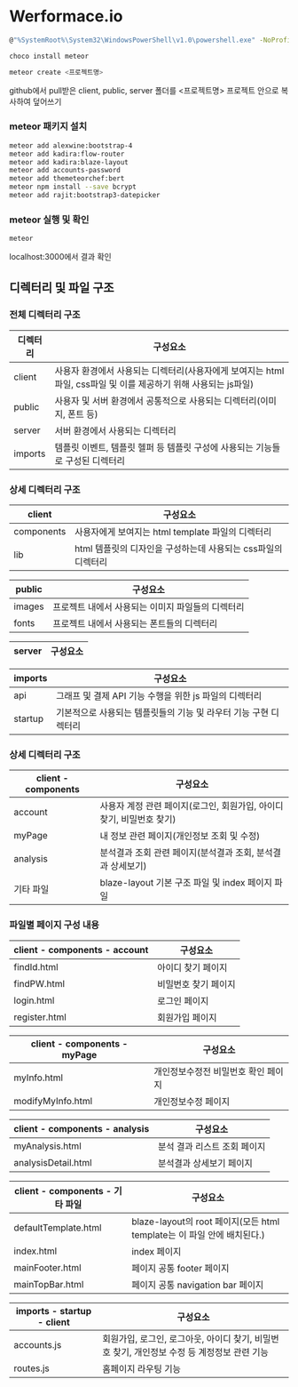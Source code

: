 # Werformace.io

```sh
@"%SystemRoot%\System32\WindowsPowerShell\v1.0\powershell.exe" -NoProfile -InputFormat None -ExecutionPolicy Bypass -Command "iex ((New-Object System.Net.WebClient).DownloadString('https://chocolatey.org/install.ps1'))" && SET "PATH=%PATH%;%ALLUSERSPROFILE%\chocolatey\bin"

choco install meteor

meteor create <프로젝트명>
```

github에서 pull받은 client, public, server 폴더를 <프로젝트명> 프로젝트 안으로 복사하여 덮어쓰기


### meteor 패키지 설치
```sh
meteor add alexwine:bootstrap-4
meteor add kadira:flow-router
meteor add kadira:blaze-layout
meteor add accounts-password
meteor add themeteorchef:bert
meteor npm install --save bcrypt
meteor add rajit:bootstrap3-datepicker
```

### meteor 실행 및 확인
```sh
meteor
```
localhost:3000에서 결과 확인

## 디렉터리 및 파일 구조
### 전체 디렉터리 구조
| 디렉터리 | 구성요소 |
| ------ | ------ |
| client | 사용자 환경에서 사용되는 디렉터리(사용자에게 보여지는 html파일, css파일 및 이를 제공하기 위해 사용되는 js파일) |
| public | 사용자 및 서버 환경에서 공통적으로 사용되는 디렉터리(이미지, 폰트 등) |
| server | 서버 환경에서 사용되는 디렉터리 |
| imports | 템플릿 이벤트, 템플릿 헬퍼 등 템플릿 구성에 사용되는 기능들로 구성된 디렉터리 |

### 상세 디렉터리 구조
| client | 구성요소 |
| ------ | ------ |
| components | 사용자에게 보여지는 html template 파일의 디렉터리 |
| lib | html 템플릿의 디자인을 구성하는데 사용되는 css파일의 디렉터리 |


| public | 구성요소 |
| ------ | ------ |
| images | 프로젝트 내에서 사용되는 이미지 파일들의 디렉터리 |
| fonts | 프로젝트 내에서 사용되는 폰트들의 디렉터리 |

| server | 구성요소 |
| ------ | ------ |

| imports | 구성요소 |
| ------ | ------ |
| api | 그래프 및 결제 API 기능 수행을 위한 js 파일의 디렉터리 |
| startup | 기본적으로 사용되는 템플릿들의 기능 및 라우터 기능 구현 디렉터리 |

### 상세 디렉터리 구조
| client - components | 구성요소 |
| ------ | ------ |
| account | 사용자 계정 관련 페이지(로그인, 회원가입, 아이디 찾기, 비밀번호 찾기) |
| myPage | 내 정보 관련 페이지(개인정보 조회 및 수정) |
| analysis | 분석결과 조회 관련 페이지(분석결과 조회, 분석결과 상세보기) |
| 기타 파일 | blaze-layout 기본 구조 파일 및 index 페이지 파일 |

### 파일별 페이지 구성 내용
| client - components - account | 구성요소 |
| ------ | ------ |
| findId.html | 아이디 찾기 페이지 |
| findPW.html | 비밀번호 찾기 페이지 |
| login.html | 로그인 페이지 |
| register.html | 회원가입 페이지 |

| client - components - myPage | 구성요소 |
| ------ | ------ |
| myInfo.html | 개인정보수정전 비밀번호 확인 페이지 |
| modifyMyInfo.html | 개인정보수정 페이지 |

| client - components - analysis | 구성요소 |
| ------ | ------ |
| myAnalysis.html | 분석 결과 리스트 조회 페이지 |
| analysisDetail.html | 분석결과 상세보기 페이지 |

| client - components - 기타 파일 | 구성요소 |
| ------ | ------ |
| defaultTemplate.html | blaze-layout의 root 페이지(모든 html template는 이 파일 안에 배치된다.) |
| index.html | index 페이지 |
| mainFooter.html | 페이지 공통 footer 페이지 |
| mainTopBar.html | 페이지 공통 navigation bar 페이지 |

| imports - startup - client | 구성요소 |
| ------ | ------ |
| accounts.js | 회원가입, 로그인, 로그아웃, 아이디 찾기, 비밀번호 찾기, 개인정보 수정 등 계정정보 관련 기능  |
| routes.js |홈페이지 라우팅 기능 |
